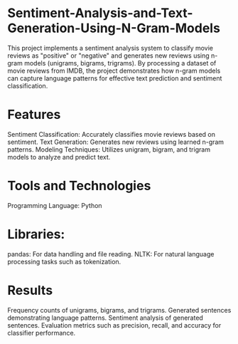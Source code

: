 # Sentiment-Analysis-and-Text-Generation-Using-N-Gram-Models

This project implements a sentiment analysis system to classify movie reviews as "positive" or "negative" and generates new reviews using n-gram models (unigrams, bigrams, trigrams). By processing a dataset of movie reviews from IMDB, the project demonstrates how n-gram models can capture language patterns for effective text prediction and sentiment classification.


# Features
Sentiment Classification: Accurately classifies movie reviews based on sentiment.
Text Generation: Generates new reviews using learned n-gram patterns.
Modeling Techniques: Utilizes unigram, bigram, and trigram models to analyze and predict text.


# Tools and Technologies
Programming Language: Python


# Libraries:
pandas: For data handling and file reading.
NLTK: For natural language processing tasks such as tokenization.


# Results
Frequency counts of unigrams, bigrams, and trigrams.
Generated sentences demonstrating language patterns.
Sentiment analysis of generated sentences.
Evaluation metrics such as precision, recall, and accuracy for classifier performance.
